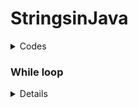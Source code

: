 # StringsinJava


  <details>
  <summary> Codes </summary>


    ~~~
    
    public class Application
    {
    public static void main(String[] args)
    {
    int myInt = 7;
    
    String text = "Hello";
    String blank ="";
    String name = "Bob";
    
    String greeting = text +\blank + name;
    System.out.println(greeting);
    System.out.println("Hello"+" " + "Bob");
    System.out.println("My integer is: " + myInt);
    double myDouble = 7.8;
    System.out.println("My number is: " +my Double + ".");
    
    }
    }
    
    ~~~
    
    
 
  </details>
  
  
  ### While loop
  
  <summary>
  <details>
    
    ~~~
  </details>
  </summary>
